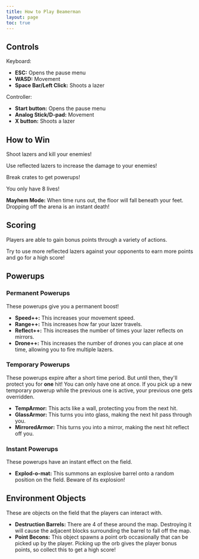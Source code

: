 ```yaml
---
title: How to Play Beamerman
layout: page
toc: true
---
```


## Controls
Keyboard:
- **ESC:** Opens the pause menu
- **WASD:** Movement
- **Space Bar/Left Click:** Shoots a lazer

Controller:
- **Start button:** Opens the pause menu
- **Analog Stick/D-pad:** Movement
- **X button:** Shoots a lazer

## How to Win
Shoot lazers and kill your enemies!

Use reflected lazers to increase the damage to your enemies!

Break crates to get powerups!

You only have 8 lives!

**Mayhem Mode:** When time runs out, the floor will fall beneath your feet. Dropping off the arena is an instant death!

## Scoring
Players are able to gain bonus points through a variety of actions. 

Try to use more reflected lazers against your opponents to earn more points and go for a high score!


## Powerups
### Permanent Powerups
These powerups give you a permanent boost!

- **Speed++:** This increases your movement speed.
- **Range++:** This increases how far your lazer travels.
- **Reflect++:** This increases the number of times your lazer reflects on mirrors.
- **Drone++:** This increases the number of drones you can place at one time, allowing you to fire multiple lazers.

### Temporary Powerups
These powerups expire after a short time period. But until then, they'll protect you for **one** hit! 
You can only have one at once. If you pick up a new temporary powerup while the previous one is active, your previous one gets overridden.

- **TempArmor:** This acts like a wall, protecting you from the next hit.
- **GlassArmor:** This turns you into glass, making the next hit pass through you.
- **MirroredArmor:** This turns you into a mirror, making the next hit reflect off you.

### Instant Powerups
These powerups have an instant effect on the field.

- **Explod-o-mat:** This summons an explosive barrel onto a random position on the field. Beware of its explosion!

## Environment Objects
These are objects on the field that the players can interact with.

- **Destruction Barrels:** There are 4 of these around the map. Destroying it will cause the adjacent blocks surrounding the barrel to fall off the map.
- **Point Becons:** This object spawns a point orb occasionally that can be picked up by the player. Picking up the orb gives the player bonus points, so collect this to get a high score!


